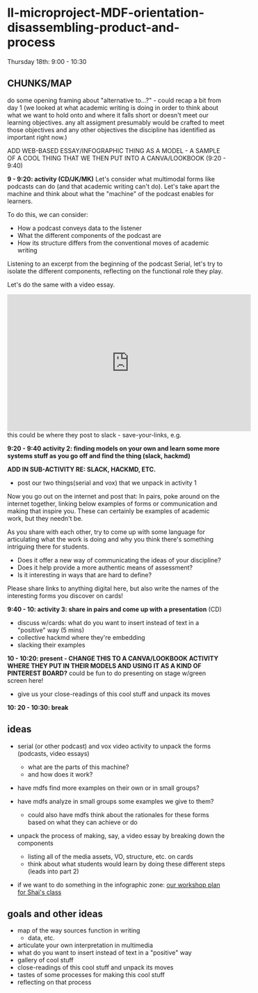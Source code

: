 # ll-microproject-MDF-orientation-disassembling-product-and-process

Thursday 18th: 9:00 - 10:30

## CHUNKS/MAP
do some opening framing about "alternative to...?" - could recap a bit from day 1 (we looked at what academic writing is doing in order to think about what we want to hold onto and where it falls short or doesn't meet our learning objectives. any alt assigment presumably would be crafted to meet those objectives and any other objectives the discipline has identified as important right now.)


ADD WEB-BASED ESSAY/INFOGRAPHIC THING AS A MODEL - A SAMPLE OF A COOL THING THAT WE THEN PUT INTO A CANVA/LOOKBOOK (9:20 - 9:40)

**9 - 9:20: activity (CD/JK/MK)**
Let's consider what multimodal forms like podcasts can do (and that academic writing can't do). Let's take apart the machine and think about what the "machine" of the podcast enables for learners.

To do this, we can consider:
* How a podcast conveys data to the listener
* What the different components of the podcast are
* How its structure differs from the conventional moves of academic writing

Listening to an excerpt from the beginning of the podcast Serial, let's try to isolate the different components, reflecting on the functional role they play. 

Let's do the same with a video essay.

<iframe width="560" height="315" src="https://www.youtube.com/embed/_V10kWLh71U" title="YouTube video player" frameborder="0" allow="accelerometer; autoplay; clipboard-write; encrypted-media; gyroscope; picture-in-picture" allowfullscreen></iframe>
this could be where they post to slack - save-your-links, e.g.

**9:20 - 9:40 activity 2: finding models on your own and learn some more systems stuff as you go off and find the thing (slack, hackmd)**

**ADD IN SUB-ACTIVITY RE: SLACK, HACKMD, ETC.**
* post our two things(serial and vox) that we unpack in activity 1

Now you go out on the internet and post that:
In pairs, poke around on the internet together, linking below examples of forms or communication and making that inspire you. These can certainly be examples of academic work, but they needn't be. 

As you share with each other, try to come up with some language for articulating what the work is doing and why you think there's something intriguing there for students. 
* Does it offer a new way of communicating the ideas of your discipline? 
* Does it help provide a more authentic means of assessment? 
* Is it interesting in ways that are hard to define?

Please share links to anything digital here, but also write the names of the interesting forms you discover on cards! 

**9:40 - 10: activity 3: share in pairs and come up with a presentation** (CD)
* discuss w/cards: what do you want to insert instead of text in a "positive" way (5 mins)
* collective hackmd where they're embedding
* slacking their examples

**10 - 10:20: present - CHANGE THIS TO A CANVA/LOOKBOOK ACTIVITY WHERE THEY PUT IN THEIR MODELS AND USING IT AS A KIND OF PINTEREST BOARD?**
could be fun to do presenting on stage w/green screen here!


* give us your close-readings of this cool stuff and unpack its moves

**10: 20 - 10:30: break**

## ideas
* serial (or other podcast) and vox video activity to unpack the forms (podcasts, video essays)
    * what are the parts of this machine?
    * and how does it work?
* have mdfs find more examples on their own or in small groups? 
* have mdfs analyze in small groups some examples we give to them?
    * could also have mdfs think about the rationales for these forms based on what they can achieve or do
* unpack the process of making, say, a video essay by breaking down the components
    * listing all of the media assets, VO, structure, etc. on cards
    * think about what students would learn by doing these different steps (leads into part 2)


* if we want to do something in the infographic zone: [our workshop plan for Shai's class](https://hackmd.io/o0oUTOTYQSaK3DldU0_Sww)

## goals and other ideas

* map of the way sources function in writing
    * data, etc. 
* articulate your own interpretation in multimedia
* what do you want to insert instead of text in a "positive" way 
* gallery of cool stuff 
* close-readings of this cool stuff and unpack its moves
* tastes of some processes for making this cool stuff
* reflecting on that process 
    
